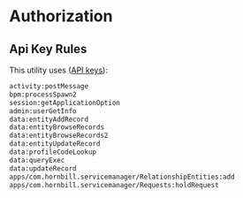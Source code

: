 # Authorization

## Api Key Rules 

This utility uses ([API keys](https://docs.hornbill.com/esp-fundamentals/security/api-keys)):
```cmd
activity:postMessage
bpm:processSpawn2
session:getApplicationOption
admin:userGetInfo
data:entityAddRecord
data:entityBrowseRecords
data:entityBrowseRecords2
data:entityUpdateRecord
data:profileCodeLookup
data:queryExec
data:updateRecord
apps/com.hornbill.servicemanager/RelationshipEntities:add
apps/com.hornbill.servicemanager/Requests:holdRequest
```
